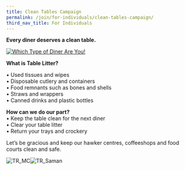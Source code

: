 ```yaml
---
title: Clean Tables Campaign
permalink: /join/for-individuals/clean-tables-campaign/
third_nav_title: For Individuals
---
```


**Every diner deserves a clean table.** <br>

[![Which Type of Diner Are You!](https://img.youtube.com/vi/1Z_RNv6HnM8/0.jpg)](https://www.youtube.com/watch?v=1Z_RNv6HnM8)<br>

**What is Table Litter?** <br>

•	Used tissues and wipes <br>
•	Disposable cutlery and containers <br>
•	Food remnants such as bones and shells <br>
•	Straws and wrappers <br>
•	Canned drinks and plastic bottles <br>

**How can we do our part?**<br>
•	Keep the table clean for the next diner <br>
•	Clear your table litter <br>
•	Return your trays and crockery <br>

Let’s be gracious and keep our hawker centres, coffeeshops and food courts clean and safe. <br>

![TR_MC](/images/TR_MC.jpg)![TR_Saman](/images/TR_Saman.jpg)

